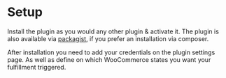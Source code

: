 # Setup

Install the plugin as you would any other plugin & activate it. The plugin is also available via [packagist](https://packagist.org/packages/towa/gbw-woocommerce-plugin), if you prefer an installation via composer.

After installation you need to add your credentials on the plugin settings page. As well as define on which WooCommerce states you want your fulfillment triggered. 